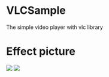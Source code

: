 # VLCSample
The simple video player with vlc library

# Effect picture
![](https://github.com/MoMoWait/VLCSample/blob/master/videoPlayer/screenshot/1126.png)
![](https://github.com/MoMoWait/VLCSample/blob/master/videoPlayer/screenshot/1127.png)
